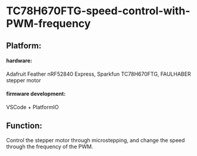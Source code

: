 # TC78H670FTG-speed-control-with-PWM-frequency

## Platform:
#### hardware:
Adafruit Feather nRF52840 Express, Sparkfun TC78H670FTG, FAULHABER stepper motor

#### firmware development:
VSCode + PlatformIO

## Function:
Control the stepper motor through microstepping, and change the speed through the frequency of the PWM.
